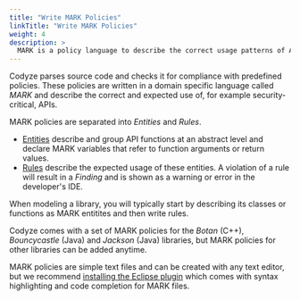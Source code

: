 ```yaml
---
title: "Write MARK Policies"
linkTitle: "Write MARK Policies"
weight: 4
description: >
  MARK is a policy language to describe the correct usage patterns of API or libraries.
---
```


Codyze parses source code and checks it for compliance with predefined policies. These policies are written in a domain specific language called _MARK_ and describe the correct and expected use of, for example security-critical, APIs.

MARK policies are separated into _Entities_ and _Rules_.

* [Entities](Define%20Entities.md) describe and group API functions at an abstract level and declare MARK variables that refer to function arguments or return values.
* [Rules](mark-authors.md) describe the expected usage of these entities. A violation of a rule will result in a _Finding_ and is shown as a warning or error in the developer's IDE.

When modeling a library, you will typically start by describing its classes or functions as MARK entitites and then write rules.

Codyze comes with a set of MARK policies for the _Botan_ (C++), _Bouncycastle_ (Java) and _Jackson_ (Java) libraries, but MARK policies for other libraries can be added anytime.

MARK policies are simple text files and can be created with any text editor, but we recommend [installing the Eclipse plugin](installation.md) which comes with syntax highlighting and code completion for MARK files.
